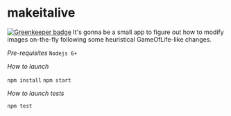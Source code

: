 # makeitalive

[![Greenkeeper badge](https://badges.greenkeeper.io/selfdeceited/makeitalive.svg)](https://greenkeeper.io/)
It's gonna be a small app to figure out how to modify images on-the-fly following some heuristical GameOfLife-like changes.

*Pre-requisites*
`Nodejs 6+`

*How to launch*

`npm install`
`npm start`

*How to launch tests*

`npm test`